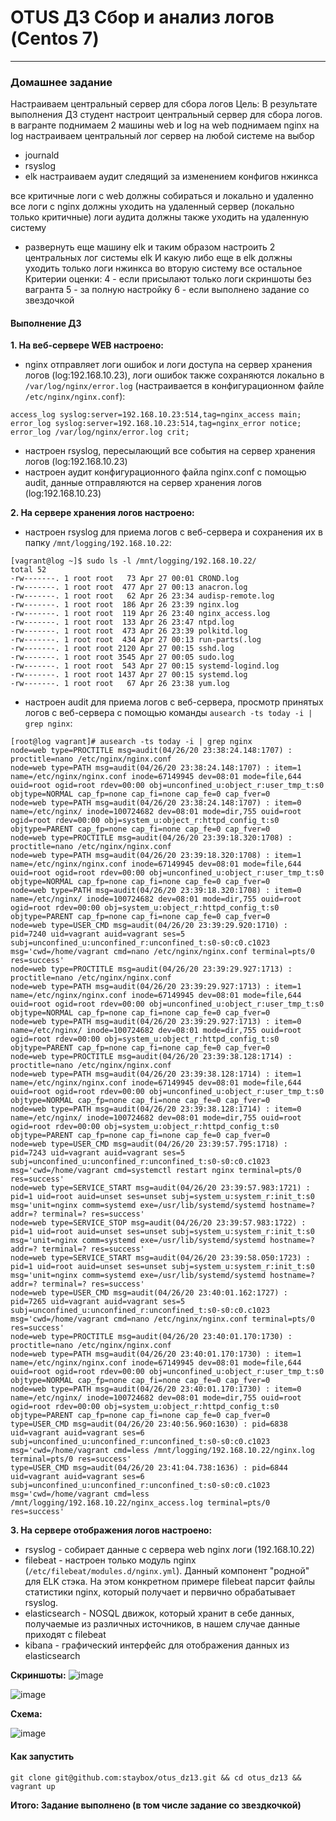# OTUS ДЗ Сбор и анализ логов (Centos 7)
-----------------------------------------------------------------------
### Домашнее задание

Настраиваем центральный сервер для сбора логов
Цель: В результате выполнения ДЗ студент настроит центральный сервер для сбора логов.
в вагранте поднимаем 2 машины web и log
на web поднимаем nginx
на log настраиваем центральный лог сервер на любой системе на выбор
- journald
- rsyslog
- elk
настраиваем аудит следящий за изменением конфигов нжинкса

все критичные логи с web должны собираться и локально и удаленно
все логи с nginx должны уходить на удаленный сервер (локально только критичные)
логи аудита должны также уходить на удаленную систему


* развернуть еще машину elk
и таким образом настроить 2 центральных лог системы elk И какую либо еще
в elk должны уходить только логи нжинкса
во вторую систему все остальное
Критерии оценки: 4 - если присылают только логи скриншоты без вагранта
5 - за полную настройку
6 - если выполнено задание со звездочкой 

#### Выполнение ДЗ

**1. На веб-сервере WEB настроено:**
- nginx отправляет логи ошибок и логи доступа на сервер хранения логов (log:192.168.10.23), логи ошибок также сохраняются локально в ```/var/log/nginx/error.log``` (настраивается в конфигурационном файле ```/etc/nginx/nginx.conf```):
```
access_log syslog:server=192.168.10.23:514,tag=nginx_access main;
error_log syslog:server=192.168.10.23:514,tag=nginx_error notice;
error_log /var/log/nginx/error.log crit;
```
- настроен rsyslog, пересылающий все события на сервер хранения логов (log:192.168.10.23)
- настроен аудит конфигурационного файла nginx.conf с помощью audit, данные отправляются на сервер хранения логов (log:192.168.10.23)


**2. На сервере хранения логов настроено:**
- настроен rsyslog для приема логов с веб-сервера и сохранения их в папку ```/mnt/logging/192.168.10.22```:
```
[vagrant@log ~]$ sudo ls -l /mnt/logging/192.168.10.22/
total 52
-rw-------. 1 root root   73 Apr 27 00:01 CROND.log
-rw-------. 1 root root  477 Apr 27 00:13 anacron.log
-rw-------. 1 root root   62 Apr 26 23:34 audisp-remote.log
-rw-------. 1 root root  186 Apr 26 23:39 nginx.log
-rw-------. 1 root root  119 Apr 26 23:40 nginx_access.log
-rw-------. 1 root root  133 Apr 26 23:47 ntpd.log
-rw-------. 1 root root  473 Apr 26 23:39 polkitd.log
-rw-------. 1 root root  434 Apr 27 00:13 run-parts(.log
-rw-------. 1 root root 2120 Apr 27 00:15 sshd.log
-rw-------. 1 root root 3545 Apr 27 00:05 sudo.log
-rw-------. 1 root root  543 Apr 27 00:15 systemd-logind.log
-rw-------. 1 root root 1437 Apr 27 00:15 systemd.log
-rw-------. 1 root root   67 Apr 26 23:38 yum.log
```

- настроен audit для приема логов с веб-сервера, просмотр принятых логов с веб-сервера с помощью команды ```ausearch -ts today -i | grep nginx```:
```
[root@log vagrant]# ausearch -ts today -i | grep nginx 
node=web type=PROCTITLE msg=audit(04/26/20 23:38:24.148:1707) : proctitle=nano /etc/nginx/nginx.conf 
node=web type=PATH msg=audit(04/26/20 23:38:24.148:1707) : item=1 name=/etc/nginx/nginx.conf inode=67149945 dev=08:01 mode=file,644 ouid=root ogid=root rdev=00:00 obj=unconfined_u:object_r:user_tmp_t:s0 objtype=NORMAL cap_fp=none cap_fi=none cap_fe=0 cap_fver=0 
node=web type=PATH msg=audit(04/26/20 23:38:24.148:1707) : item=0 name=/etc/nginx/ inode=100724682 dev=08:01 mode=dir,755 ouid=root ogid=root rdev=00:00 obj=system_u:object_r:httpd_config_t:s0 objtype=PARENT cap_fp=none cap_fi=none cap_fe=0 cap_fver=0 
node=web type=PROCTITLE msg=audit(04/26/20 23:39:18.320:1708) : proctitle=nano /etc/nginx/nginx.conf 
node=web type=PATH msg=audit(04/26/20 23:39:18.320:1708) : item=1 name=/etc/nginx/nginx.conf inode=67149945 dev=08:01 mode=file,644 ouid=root ogid=root rdev=00:00 obj=unconfined_u:object_r:user_tmp_t:s0 objtype=NORMAL cap_fp=none cap_fi=none cap_fe=0 cap_fver=0 
node=web type=PATH msg=audit(04/26/20 23:39:18.320:1708) : item=0 name=/etc/nginx/ inode=100724682 dev=08:01 mode=dir,755 ouid=root ogid=root rdev=00:00 obj=system_u:object_r:httpd_config_t:s0 objtype=PARENT cap_fp=none cap_fi=none cap_fe=0 cap_fver=0 
node=web type=USER_CMD msg=audit(04/26/20 23:39:29.920:1710) : pid=7240 uid=vagrant auid=vagrant ses=5 subj=unconfined_u:unconfined_r:unconfined_t:s0-s0:c0.c1023 msg='cwd=/home/vagrant cmd=nano /etc/nginx/nginx.conf terminal=pts/0 res=success' 
node=web type=PROCTITLE msg=audit(04/26/20 23:39:29.927:1713) : proctitle=nano /etc/nginx/nginx.conf 
node=web type=PATH msg=audit(04/26/20 23:39:29.927:1713) : item=1 name=/etc/nginx/nginx.conf inode=67149945 dev=08:01 mode=file,644 ouid=root ogid=root rdev=00:00 obj=unconfined_u:object_r:user_tmp_t:s0 objtype=NORMAL cap_fp=none cap_fi=none cap_fe=0 cap_fver=0 
node=web type=PATH msg=audit(04/26/20 23:39:29.927:1713) : item=0 name=/etc/nginx/ inode=100724682 dev=08:01 mode=dir,755 ouid=root ogid=root rdev=00:00 obj=system_u:object_r:httpd_config_t:s0 objtype=PARENT cap_fp=none cap_fi=none cap_fe=0 cap_fver=0 
node=web type=PROCTITLE msg=audit(04/26/20 23:39:38.128:1714) : proctitle=nano /etc/nginx/nginx.conf 
node=web type=PATH msg=audit(04/26/20 23:39:38.128:1714) : item=1 name=/etc/nginx/nginx.conf inode=67149945 dev=08:01 mode=file,644 ouid=root ogid=root rdev=00:00 obj=unconfined_u:object_r:user_tmp_t:s0 objtype=NORMAL cap_fp=none cap_fi=none cap_fe=0 cap_fver=0 
node=web type=PATH msg=audit(04/26/20 23:39:38.128:1714) : item=0 name=/etc/nginx/ inode=100724682 dev=08:01 mode=dir,755 ouid=root ogid=root rdev=00:00 obj=system_u:object_r:httpd_config_t:s0 objtype=PARENT cap_fp=none cap_fi=none cap_fe=0 cap_fver=0 
node=web type=USER_CMD msg=audit(04/26/20 23:39:57.795:1718) : pid=7243 uid=vagrant auid=vagrant ses=5 subj=unconfined_u:unconfined_r:unconfined_t:s0-s0:c0.c1023 msg='cwd=/home/vagrant cmd=systemctl restart nginx terminal=pts/0 res=success' 
node=web type=SERVICE_START msg=audit(04/26/20 23:39:57.983:1721) : pid=1 uid=root auid=unset ses=unset subj=system_u:system_r:init_t:s0 msg='unit=nginx comm=systemd exe=/usr/lib/systemd/systemd hostname=? addr=? terminal=? res=success' 
node=web type=SERVICE_STOP msg=audit(04/26/20 23:39:57.983:1722) : pid=1 uid=root auid=unset ses=unset subj=system_u:system_r:init_t:s0 msg='unit=nginx comm=systemd exe=/usr/lib/systemd/systemd hostname=? addr=? terminal=? res=success' 
node=web type=SERVICE_START msg=audit(04/26/20 23:39:58.050:1723) : pid=1 uid=root auid=unset ses=unset subj=system_u:system_r:init_t:s0 msg='unit=nginx comm=systemd exe=/usr/lib/systemd/systemd hostname=? addr=? terminal=? res=success' 
node=web type=USER_CMD msg=audit(04/26/20 23:40:01.162:1727) : pid=7265 uid=vagrant auid=vagrant ses=5 subj=unconfined_u:unconfined_r:unconfined_t:s0-s0:c0.c1023 msg='cwd=/home/vagrant cmd=nano /etc/nginx/nginx.conf terminal=pts/0 res=success' 
node=web type=PROCTITLE msg=audit(04/26/20 23:40:01.170:1730) : proctitle=nano /etc/nginx/nginx.conf 
node=web type=PATH msg=audit(04/26/20 23:40:01.170:1730) : item=1 name=/etc/nginx/nginx.conf inode=67149945 dev=08:01 mode=file,644 ouid=root ogid=root rdev=00:00 obj=unconfined_u:object_r:user_tmp_t:s0 objtype=NORMAL cap_fp=none cap_fi=none cap_fe=0 cap_fver=0 
node=web type=PATH msg=audit(04/26/20 23:40:01.170:1730) : item=0 name=/etc/nginx/ inode=100724682 dev=08:01 mode=dir,755 ouid=root ogid=root rdev=00:00 obj=system_u:object_r:httpd_config_t:s0 objtype=PARENT cap_fp=none cap_fi=none cap_fe=0 cap_fver=0 
type=USER_CMD msg=audit(04/26/20 23:40:56.960:1630) : pid=6838 uid=vagrant auid=vagrant ses=6 subj=unconfined_u:unconfined_r:unconfined_t:s0-s0:c0.c1023 msg='cwd=/home/vagrant cmd=less /mnt/logging/192.168.10.22/nginx.log terminal=pts/0 res=success' 
type=USER_CMD msg=audit(04/26/20 23:41:04.738:1636) : pid=6844 uid=vagrant auid=vagrant ses=6 subj=unconfined_u:unconfined_r:unconfined_t:s0-s0:c0.c1023 msg='cwd=/home/vagrant cmd=less /mnt/logging/192.168.10.22/nginx_access.log terminal=pts/0 res=success' 
```

**3. На сервере отображения логов настроено:**
- rsyslog - собирает данные с сервера web nginx логи (192.168.10.22)
- filebeat - настроен только модуль nginx (```/etc/filebeat/modules.d/nginx.yml```). Данный компонент "родной" для ELK стэка. На этом конкретном примере filebeat парсит файлы статистики nginx, который получает и первично обрабатывает rsyslog.
- elasticsearch - NOSQL движок, который хранит в себе данных, получаемые из различных источников, в нашем случае данные приходят с filebeat
- kibana - графический интерфейс для отображения данных из elasticsearch


**Скриншоты:**
![image](https://raw.githubusercontent.com/staybox/otus_dz13/master/screenshots/elk-stats.png)

![image](https://raw.githubusercontent.com/staybox/otus_dz13/master/screenshots/logs-elk.png)

**Схема:**

![image](https://raw.githubusercontent.com/staybox/otus_dz13/master/screenshots/shema.png)


#### Как запустить

```git clone git@github.com:staybox/otus_dz13.git && cd otus_dz13 && vagrant up```


**Итого: Задание выполнено (в том числе задание со звездкочкой)**



